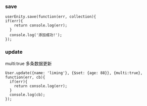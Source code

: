 ### save
    userEnity.save(function(err, collection){
    if(err){
        return console.log(err);
      }
      console.log('添加成功!');
    });
### update
 multi:true 多条数据更新
    
    User.update({name: 'liming'}, {$set: {age: 88}}, {multi:true}, function(err, cb){
      if(err){
        return console.log(err);
      }
      console.log(cb);
    });
